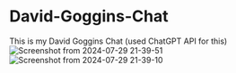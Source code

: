 # David-Goggins-Chat
This is my David Goggins Chat (used ChatGPT API for this)
![Screenshot from 2024-07-29 21-39-51](https://github.com/user-attachments/assets/1a702787-afe0-4111-b83c-224584590888)
![Screenshot from 2024-07-29 21-39-10](https://github.com/user-attachments/assets/63758f29-bc11-4f8a-9604-2b5f82264ef4)

